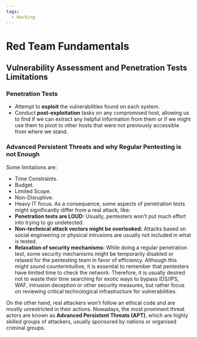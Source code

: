 ```yaml
---
tags:
  - Hacking
---
```

# Red Team Fundamentals
## Vulnerability Assessment and Penetration Tests Limitations
### Penetration Tests
- Attempt to **exploit** the vulnerabilities found on each system.
- Conduct **post-exploitation** tasks on any compromised host, allowing us to find if we can extract any helpful information from them or if we might use them to pivot to other hosts that were not previously accessible from where we stand.

### Advanced Persistent Threats and why Regular Pentesting is not Enough
Some limitations are:
- Time Constraints.
- Budget.
- Limited Scope.
- Non-Disruptive.
- Heavy IT focus.
As a consequence, some aspects of penetration tests might significantly differ from a real attack, like:
-   **Penetration tests are LOUD:** Usually, pentesters won't put much effort into trying to go undetected.
- **Non-technical attack vectors might be overlooked:** Attacks based on social engineering or physical intrusions are usually not included in what is tested.
- **Relaxation of security mechanisms:** While doing a regular penetration test, some security mechanisms might be temporarily disabled or relaxed for the pentesting team in favor of efficiency. Although this might sound counterintuitive, it is essential to remember that pentesters have limited time to check the network. Therefore, it is usually desired not to waste their time searching for exotic ways to bypass IDS/IPS, WAF, intrusion deception or other security measures, but rather focus on reviewing critical technological infrastructure for vulnerabilities.

On the other hand, real attackers won't follow an ethical code and are mostly unrestricted in their actions. Nowadays, the most prominent threat actors are known as **Advanced Persistent Threats (APT)**, which are highly skilled groups of attackers, usually sponsored by nations or organised criminal groups.

